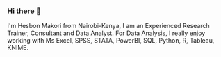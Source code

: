 ### Hi there 👋

I'm Hesbon Makori from Nairobi-Kenya, I am an Experienced Research Trainer, Consultant and Data Analyst. 
For Data Analysis, I really enjoy working with Ms Excel, SPSS, STATA, PowerBI, SQL, Python, R, Tableau, KNIME.

<!--
**nobseh/nobseh** is a ✨ _special_ ✨ repository because its `README.md` (this file) appears on your GitHub profile.

Here are some ideas to get you started:

- 🔭 I’m currently working on ...
- 🌱 I’m currently learning ...
- 👯 I’m looking to collaborate on ...
- 🤔 I’m looking for help with ...
- 💬 Ask me about ...
- 📫 How to reach me: ...
- 😄 Pronouns: ...
- ⚡ Fun fact: ...
-->
